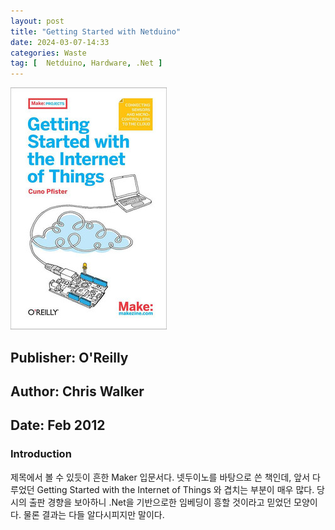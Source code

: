 ```yaml
---
layout: post
title: "Getting Started with Netduino"
date: 2024-03-07-14:33
categories: Waste 
tag: [  Netduino, Hardware, .Net ]
---
```


![cover](./img/book_cover.jfif)

## Publisher: O'Reilly
## Author: Chris Walker
## Date: Feb 2012

### Introduction

제목에서 볼 수 있듯이 흔한 Maker 입문서다. 넷두이노를 바탕으로 쓴 책인데, 앞서 다루었던 Getting Started with the Internet of Things 와 겹치는 부분이 매우 많다. 당시의 출판 경향을 보아하니 .Net을 기반으로한 임베딩이 흥할 것이라고 믿었던 모양이다. 물론 결과는 다들 알다시피지만 말이다.